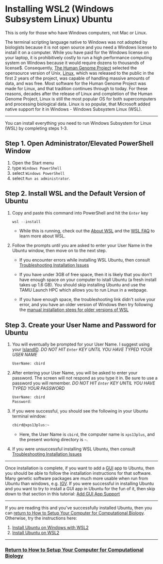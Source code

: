 # Installing WSL2 (Windows Subsystem Linux) Ubuntu 

This is only for those who have Windows computers, not Mac or Linux. 

The terminal scripting language native to Windows was not adopted by biologists because it is not open source and you need a Windows license to install it on a computer.  While you have paid for the Windows license on your laptop, it is prohibitively costly to run a high performance computing system on Windows because it would require dozens to thousands of license$. Consequently, [The Human Genome Project](https://www.genome.gov/human-genome-project) selected the opensource version of Unix, [Linux](https://en.wikipedia.org/wiki/Linux), which was released to the public in the first 2 years of the project, was capable of handling massive amounts of data, and was free.  Most software for the Human Genome Project was made for Linux, and that tradition continues through to today.   For these reasons, decades after the release of Linux and completion of the Human Genome Project, Linux is still the most popular OS for both supercomputers and processing biological data.  Linux is so popular, that Microsoft added native support for it in Windows - Windows Subsystem Linux (WSL). 

---

You can install everything you need to run Windows Subsystem for Linux (WSL) by completing steps 1-3.

## Step 1. Open Administrator/Elevated PowerShell Window

1. Open the Start menu
2. type `Windows PowerShell`
3. select `Windows PowerShell`
4. select `Run as administrator`.

## Step 2. Install WSL and the Default Version of Ubuntu

1. Copy and paste this command into PowerShell and hit the `Enter` key

   ```powershell
   wsl --install
   ```

   * While this is running, check out the [About WSL](https://learn.microsoft.com/en-us/windows/wsl/about) and the [WSL FAQ](https://learn.microsoft.com/en-us/windows/wsl/faq) to learn more about WSL.

2. Follow the prompts until you are asked to enter your User Name in the Ubuntu window, then move on to the next step.

   * If you encounter errors while installing WSL Ubuntu, then consult [Troubleshooting Installation Issues](https://learn.microsoft.com/en-us/windows/wsl/troubleshooting#installation-issues)

   * If you have under 3GB of free space, then it is likely that you don't have enough space on your computer to istall Ubuntu (a fresh install takes up 1.6 GB). You should skip installing Ubuntu and use the TAMU Launch HPC which allows you to run Linux in a webpage.
  
   * If you have enough space, the troubleshooting link didn't solve your error, and you have an older version of Windows then try following the [manual installation steps for older versions of WSL](https://learn.microsoft.com/en-us/windows/wsl/install-manual)

## Step 3.  Create your User Name and Password for Ubuntu

1. You will eventually be prompted for your User Name. I suggest using your [IslandID](https://islandid.tamucc.edu/identity/self-service/tcc/forgotuserid.jsf).  _DO NOT HIT `Enter` KEY UNTIL YOU HAVE TYPED YOUR USER NAME_

   ```bash
   UserName: cbird
   ```
   
3. After entering your User Name, you will be asked to enter your password.  The screen will not respond as you type it in.  Be sure to use a password you will remember. _DO NOT HIT `Enter` KEY UNTIL YOU HAVE TYPED YOUR PASSWORD_

   ```bash
   UserName: cbird
   Password:
   ```

5. If you were successful, you should see the following in your Ubuntu terminal window:

   ```bash
   cbird@xps13plus:~
   ```

   * Here, the User Name is `cbird`, the computer name is `xps13plus`, and the present working directory is `~`.
 
6. If you were unsuccessful installing WSL Ubuntu, then consult [Troubleshooting Installation Issues](https://learn.microsoft.com/en-us/windows/wsl/troubleshooting#installation-issues)

---

Once installation is complete, if you want to add a [GUI](https://en.wikipedia.org/wiki/Graphical_user_interface) app to Ubuntu, then you should be able to follow the installation instructions for that software.  Many genetic software packages are much more usable when run from Ubuntu than windows, e.g. [IGV](https://igv.org/doc/desktop/). If you were successful in installing Ubuntu and you want to try to install a GUI app in Ubuntu for the fun of it, then skip down to that section in this tutorial: [Add GUI App Support](https://learn.microsoft.com/en-us/windows/wsl/tutorials/gui-apps)

---

If you are reading this and you've successfully installed Ubuntu, then you can [return to How to Setup Your Computer for Computational Biology](https://github.com/tamucc-comp-bio/how_to/blob/main/howto_setup_computer.md).  Otherwise, try the instructions here:

1. [Install Ubuntu on Windows with WSL2](https://learn.microsoft.com/en-us/windows/wsl/install)
2. [Install Ubuntu on WSL2](https://canonical-ubuntu-wsl.readthedocs-hosted.com/en/latest/guides/install-ubuntu-wsl2/)

---

### [Return to How to Setup Your Computer for Computational Biology](https://github.com/tamucc-comp-bio/how_to/blob/main/howto_setup_computer.md)
